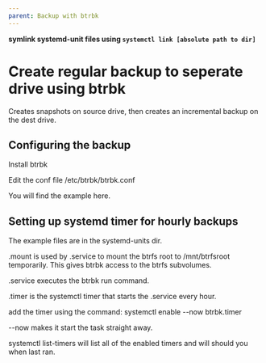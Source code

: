```yaml
---
parent: Backup with btrbk
---
```


**symlink systemd-unit files using ```systemctl link [absolute path to dir]```**

# Create regular backup to seperate drive using btrbk

Creates snapshots on source drive, then creates an incremental backup on the dest drive.

## Configuring the backup

Install btrbk 

Edit the conf file /etc/btrbk/btrbk.conf

You will find the example here.

## Setting up systemd timer for hourly backups

The example files are in the systemd-units dir.

.mount is used by .service to mount the btrfs root to /mnt/btrfsroot temporarily. This gives btrbk access to the btrfs subvolumes.

.service executes the btrbk run command.

.timer is the systemctl timer that starts the .service every hour.

add the timer using the command: systemctl enable --now btrbk.timer

--now makes it start the task straight away.

systemctl list-timers will list all of the enabled timers and will should you when last ran.
